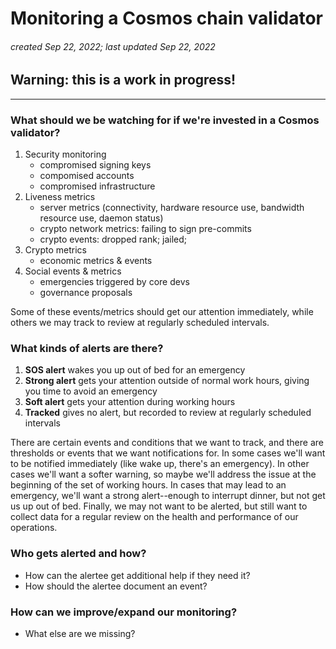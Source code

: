 # Monitoring a Cosmos chain validator
###### *created Sep 22, 2022; last updated Sep 22, 2022*
## Warning: this is a work in progress!
----

### What should we be watching for if we're invested in a Cosmos validator?
1. Security monitoring
    - compromised signing keys
    - compomised accounts
    - compromised infrastructure
2. Liveness metrics
    - server metrics (connectivity, hardware resource use, bandwidth resource use, daemon status)
    - crypto network metrics: failing to sign pre-commits
    - crypto events: dropped rank; jailed;
3. Crypto metrics
    - economic metrics & events
4. Social events & metrics
    - emergencies triggered by core devs
    - governance proposals

Some of these events/metrics should get our attention immediately, while others we may track to review at regularly scheduled intervals.

### What kinds of alerts are there?
1. **SOS alert** wakes you up out of bed for an emergency 
2. **Strong alert** gets your attention outside of normal work hours, giving you time to avoid an emergency
3. **Soft alert** gets your attention during working hours
4. **Tracked** gives no alert, but recorded to review at regularly scheduled intervals

There are certain events and conditions that we want to track, and there are thresholds or events that we want notifications for.
In some cases we'll want to be notified immediately (like wake up, there's an emergency). In other cases we'll want a softer warning, so
maybe we'll address the issue at the beginning of the set of working hours. In cases that may lead to an emergency, we'll want a strong alert--enough to interrupt dinner, but not get us up out of bed. Finally, we may not want to be alerted, but still want to collect data for a regular review on the health and performance of our operations.

### Who gets alerted and how?
- How can the alertee get additional help if they need it?
- How should the alertee document an event? 

### How can we improve/expand our monitoring?
- What else are we missing?
